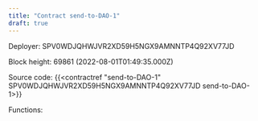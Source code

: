 ```yaml
---
title: "Contract send-to-DAO-1"
draft: true
---
```

Deployer: SPV0WDJQHWJVR2XD59H5NGX9AMNNTP4Q92XV77JD


 



Block height: 69861 (2022-08-01T01:49:35.000Z)

Source code: {{<contractref "send-to-DAO-1" SPV0WDJQHWJVR2XD59H5NGX9AMNNTP4Q92XV77JD send-to-DAO-1>}}

Functions:


